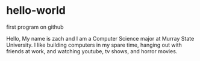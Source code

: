 # hello-world
first program on github

Hello, My name is zach and I am a Computer Science major at 
Murray State University.  I like building computers in my spare time,
hanging out with friends at work, and watching youtube,
tv shows, and horror movies.
